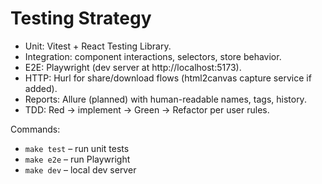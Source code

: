 # Testing Strategy

- Unit: Vitest + React Testing Library.
- Integration: component interactions, selectors, store behavior.
- E2E: Playwright (dev server at http://localhost:5173).
- HTTP: Hurl for share/download flows (html2canvas capture service if added).
- Reports: Allure (planned) with human-readable names, tags, history.
- TDD: Red → implement → Green → Refactor per user rules.

Commands:
- `make test` – run unit tests
- `make e2e` – run Playwright
- `make dev` – local dev server
